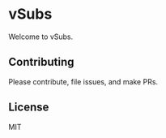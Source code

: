 # vSubs

Welcome to vSubs.

## Contributing

Please contribute, file issues, and make PRs.

## License

MIT
